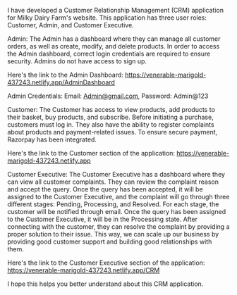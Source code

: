 I have developed a Customer Relationship Management (CRM) application for Milky Dairy Farm's website. This application has three user roles: Customer, Admin, and Customer Executive.

Admin:
The Admin has a dashboard where they can manage all customer orders, as well as create, modify, and delete products. In order to access the Admin dashboard, correct login credentials are required to ensure security. Admins do not have access to sign up.

Here's the link to the Admin Dashboard: https://venerable-marigold-437243.netlify.app/AdminDashboard

Admin Credentials: Email: Admin@gmail.com, Password: Admin@123

Customer:
The Customer has access to view products, add products to their basket, buy products, and subscribe. Before initiating a purchase, customers must log in. They also have the ability to register complaints about products and payment-related issues. To ensure secure payment, Razorpay has been integrated.

Here's the link to the Customer section of the application: https://venerable-marigold-437243.netlify.app

Customer Executive:
The Customer Executive has a dashboard where they can view all customer complaints. They can review the complaint reason and accept the query. Once the query has been accepted, it will be assigned to the Customer Executive, and the complaint will go through three different stages: Pending, Processing, and Resolved. For each stage, the customer will be notified through email. Once the query has been assigned to the Customer Executive, it will be in the Processing state. After connecting with the customer, they can resolve the complaint by providing a proper solution to their issue. This way, we can scale up our business by providing good customer support and building good relationships with them.

Here's the link to the Customer Executive section of the application: https://venerable-marigold-437243.netlify.app/CRM

I hope this helps you better understand about this CRM application.
